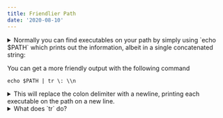 ```yaml
---
title: Friendlier Path
date: '2020-08-10'
---
```


<details><summary>Normally you can find executables on your path by simply using `echo $PATH` which prints out the information, albeit in a single concatenated string:</summary>

```
Users/dengel/.yarn/bin:/Users/dengel/.config/yarn/global/node_modules/.bin:/Users/dengel/.serverless/bin:/usr/local/opt/postgresql/bin:./bin:/Users/dengel/.rbenv/shims:/usr/local/opt/rbenv/bin:/Users/dengel/.yarn/bin:/Users/dengel/.config/yarn/global/node_modules/.bin:/Users/dengel/.serverless/bin:/usr/local/opt/postgresql/bin:/Users/dengel/.nvm/versions/node/v10.16.0/bin:./bin:/Users/dengel/.rbenv/shims:/usr/local/opt/rbenv/bin:/usr/local/bin:/usr/bin:/bin:/usr/sbin:/sbin:/usr/local/share/dotnet:~/.dotnet/tools:/Library/Frameworks/Mono.framework/Versions/Current/Commands:/usr/local/sbin:/usr/local/sbin
```

</details>

You can get a more friendly output with the following command

```
echo $PATH | tr \: \\n
``` 

<details><summary>This will replace the colon delimiter with a newline, printing each executable on the path on a new line.</summary>

```
/Users/dengel/.yarn/bin
/Users/dengel/.config/yarn/global/node_modules/.bin
/Users/dengel/.serverless/bin
/usr/local/opt/postgresql/bin
/Users/dengel/.nvm/versions/node/v10.16.0/bin
./bin
/Users/dengel/.rbenv/shims
/usr/local/opt/rbenv/bin
/usr/local/bin
/usr/bin
/bin
/usr/sbin
/sbin
/usr/local/share/dotnet
~/.dotnet/tools
/Library/Frameworks/Mono.framework/Versions/Current/Commands
/usr/local/sbin
```
</details>

<details><summary>What does `tr` do?</summary>


`tr`:

```
Translate characters: run replacements based on single characters and character sets.

  - Replace all occurrences of a character in a file, and print the result:
    tr find_character replace_character < filename

  - Replace all occurrences of a character from another command's output:
    echo text | tr find_character replace_character

```
</details>